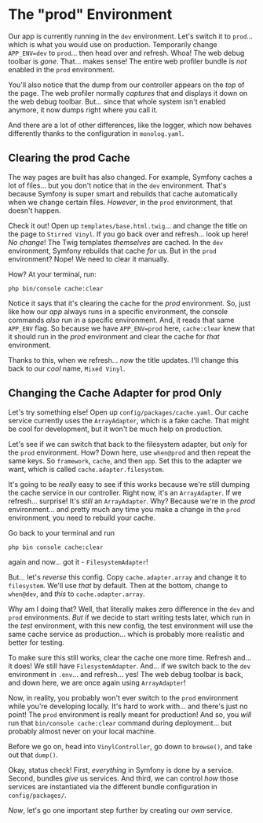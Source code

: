 # The "prod" Environment

Our app is currently running in the `dev` environment. Let's switch it to `prod`...
which is what you would use on production. Temporarily change `APP_ENV=dev` to
`prod`... then head over and refresh. Whoa! The web debug toolbar is *gone*.
That... makes sense! The entire web profiler bundle is *not* enabled in the `prod`
environment.

You'll also notice that the dump from our controller appears on the *top*
of the page. The web profiler normally *captures* that and displays it down on the
web debug toolbar. But... since that whole system isn't enabled anymore, it now dumps
right where you call it.

And there are a lot of other differences, like the logger, which now behaves
differently thanks to the configuration in `monolog.yaml`.

## Clearing the prod Cache

The way pages are built has also changed. For example, Symfony caches a lot of files...
but you don't notice that in the `dev` environment. That's because Symfony is super
smart and rebuilds that cache automatically when we change certain files. *However*,
in the `prod` environment, that doesn't happen.

Check it out! Open up `templates/base.html.twig`... and change the title on the
page to `Stirred Vinyl`. If you go back over and refresh... look up here! *No change*!
The Twig templates *themselves* are cached. In the `dev` environment, Symfony rebuilds
that cache *for* us. But in the `prod` environment? Nope! We need to clear it
manually.

How? At your terminal, run:

```terminal
php bin/console cache:clear
```

Notice it says that it's clearing the cache for the *prod* environment. So, just
like how our *app* always runs in a specific environment, the console commands
*also* run in a specific environment. And, it reads that same `APP_ENV` flag. So
because we have `APP_ENV=prod` here, `cache:clear` knew that it should run in the
*prod* environment and clear the cache for *that* environment.

Thanks to this, when we refresh... *now* the title updates. I'll change this
back to our *cool* name, `Mixed Vinyl`.

## Changing the Cache Adapter for prod Only

Let's try something else! Open up `config/packages/cache.yaml`. Our cache service
currently uses the `ArrayAdapter`, which is a fake cache. That might be cool
for development, but it won't be much help on production.

Let's see if we can switch that back to the filesystem adapter, but *only* for the
`prod` environment. How? Down here, use `when@prod` and then repeat the same keys.
So `framework`, `cache`, and then `app`. Set this to the adapter we want, which is
called `cache.adapter.filesystem`.

It's going to be *really* easy to see if this works because we're still dumping the
cache service in our controller. Right now, it's an `ArrayAdapter`. If we refresh...
surprise! It's *still* an `ArrayAdapter`. Why? Because we're in the *prod*
environment... and pretty much any time you make a change in the `prod` environment,
you need to rebuild your cache.

Go back to your terminal and run

```terminal
php bin console cache:clear
```

again and now... got it - `FilesystemAdapter`!

But... let's *reverse* this config. Copy `cache.adapter.array` and change it to
`filesystem`. We'll use *that* by default. Then at the bottom, change to `when@dev`,
and *this* to `cache.adapter.array`.

Why am I doing that? Well, that literally makes zero difference in the `dev` and
`prod` environments. *But* if we decide to start writing tests later, which run in
the *test* environment, with this new config, the test environment will use the same
cache service as production... which is probably more realistic and better for testing.

To make sure this still works, clear the cache one more time. Refresh and... it
does! We still have `FilesystemAdapter`. And... if we switch back to the `dev`
environment in `.env`... and refresh... yes! The web debug toolbar is back, and down
here, we are once again using `ArrayAdapter`!

Now, in reality, you probably won't ever switch to the `prod` environment while
you're developing locally. It's hard to work with... and there's just no point!
The `prod` environment is really meant for production! And so, you *will* run
that `bin/console cache:clear` command during deployment... but probably almost
never on your local machine.

Before we go on, head into `VinylController`, go down to `browse()`, and take
out that `dump()`.

Okay, status check! First, *everything* in Symfony is done by a service. Second,
bundles *give* us services. And third, we can control *how* those services are
instantiated via the different bundle configuration in `config/packages/`.

*Now*, let's go one important step further by creating our *own* service.
